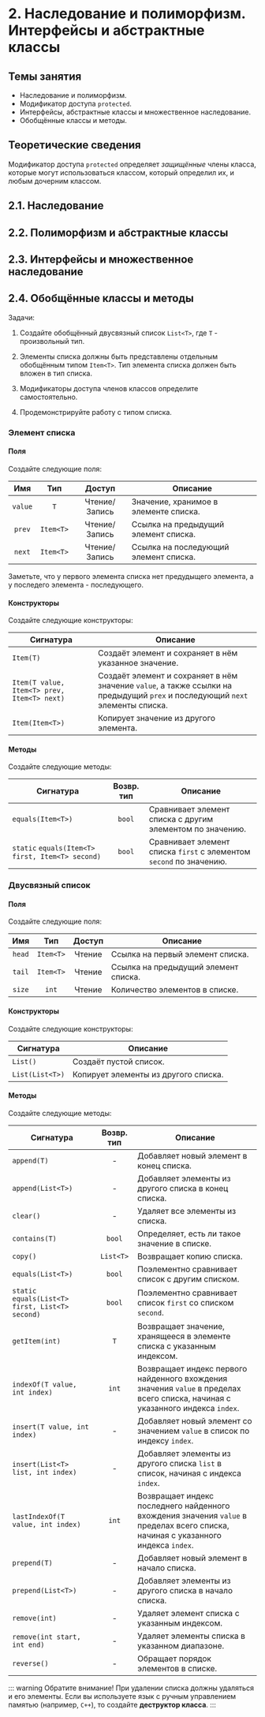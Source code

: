 # 2. Наследование и полиморфизм. Интерфейсы и абстрактные классы

## Темы занятия

- Наследование и полиморфизм.
- Модификатор доступа `protected`.
- Интерфейсы, абстрактные классы и множественное наследование.
- Обобщённые классы и методы.

## Теоретические сведения

Модификатор доступа `protected` определяет _защищённые_ члены класса, 
которые могут использоваться классом, который определил их, и любым дочерним 
классом.

## 2.1. Наследование

## 2.2. Полиморфизм и абстрактные классы

## 2.3. Интерфейсы и множественное наследование

## 2.4. Обобщённые классы и методы

Задачи:

1. Создайте обобщённый двусвязный список `List<T>`, где `T` - произвольный тип.

2. Элементы списка должны быть представлены отдельным обобщённым
типом `Item<T>`. Тип элемента списка должен быть вложен в тип списка.

3. Модификаторы доступа членов классов определите самостоятельно.

4. Продемонстрируйте работу с типом списка.

### Элемент списка

#### Поля

Создайте следующие поля:

Имя | Тип | Доступ | Описание
:--:|:---:|:------:| --------
`value` | `T` | Чтение/Запись | Значение, хранимое в элементе списка.
`prev` | `Item<T>` | Чтение/Запись | Ссылка на предыдущий элемент списка.
`next` | `Item<T>` | Чтение/Запись | Ссылка на последующий элемент списка.

Заметьте, что у первого элемента списка нет предудыщего элемента,
а у последего элемента - последующего.

#### Конструкторы

Создайте следующие конструкторы:

Сигнатура | Описание
--------- | --------
`Item(T)` | Создаёт элемент и сохраняет в нём указанное значение.
`Item(T value, Item<T> prev, Item<T> next)` | Создаёт элемент и сохраняет в нём значение `value`, а также ссылки на предыдущий `prex` и последующий `next` элементы списка.
`Item(Item<T>)` | Копирует значение из другого элемента.

#### Методы

Создайте следующие методы:

Сигнатура | Возвр. тип | Описание
--------- |:----------:| --------
`equals(Item<T>)` | `bool` | Сравнивает элемент списка с другим элементом по значению.
`static` `equals(Item<T> first, Item<T> second)` | `bool` | Сравнивает элемент списка `first` с элементом `second` по значению.

### Двусвязный список

#### Поля

Создайте следующие поля:

Имя | Тип | Доступ | Описание
:--:|:---:|:------:| --------
`head` | `Item<T>` | Чтение | Ссылка на первый элемент списка.
`tail` | `Item<T>` | Чтение | Ссылка на предыдущий элемент списка.
`size` | `int` | Чтение | Количество элементов в списке.

#### Конструкторы

Создайте следующие конструкторы:

Сигнатура | Описание
--------- | --------
`List()` | Создаёт пустой список.
`List(List<T>)` | Копирует элементы из другого списка.

#### Методы

Создайте следующие методы:

Сигнатура | Возвр. тип | Описание
--------- |:----------:| --------
`append(T)`| - | Добавляет новый элемент в конец списка.
`append(List<T>)`| - | Добавляет элементы из другого списка в конец списка.
`clear()` | - | Удаляет все элементы из списка.
`contains(T)` | `bool` | Определяет, есть ли такое значение в списке.
`copy()` | `List<T>` | Возвращает копию списка.
`equals(List<T>)` | `bool` | Поэлементно сравнивает список с другим списком.
`static` `equals(List<T> first, List<T> second)` | `bool` | Поэлементно сравнивает список `first` со списком `second`.
`getItem(int)` | `T` | Возвращает значение, хранящееся в элементе списка с указанным индексом.
`indexOf(T value, int index)` | `int` | Возвращает индекс первого найденного вхождения значения `value` в пределах всего списка, начиная с указанного индекса `index`.
`insert(T value, int index)` | - | Добавляет новый элемент со значением `value` в список по индексу `index`.
`insert(List<T> list, int index)` | - | Добавляет элементы из другого списка `list` в список, начиная с индекса `index`.
`lastIndexOf(T value, int index)` | `int` | Возвращает индекс последнего найденного вхождения значения `value` в пределах всего списка, начиная с указанного индекса `index`.
`prepend(T)` | - | Добавляет новый элемент в начало списка.
`prepend(List<T>)`| - | Добавляет элементы из другого списка в начало списка.
`remove(int)` | - | Удаляет элемент списка с указанным индексом.
`remove(int start, int end)` | - | Удаляет элементы списка в указанном диапазоне.
`reverse()` | - | Обращает порядок элементов в списке.

::: warning Обратите внимание!
При удалении списка должны удаляться и его элементы. Если вы используете
язык с ручным управлением памятью (например, `C++`), то создайте
**деструктор класса**.
:::